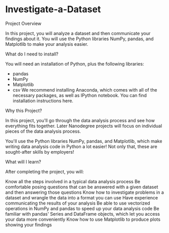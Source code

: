 # Investigate-a-Dataset

Project Overview

In this project, you will analyze a dataset and then communicate your findings about it. You will use the Python libraries 
NumPy, pandas, and Matplotlib to make your analysis easier.

What do I need to install?

You will need an installation of Python, plus the following libraries:

* pandas
* NumPy
* Matplotlib
* csv
We recommend installing Anaconda, which comes with all of the necessary packages, as well as IPython notebook. You can find 
installation instructions here.

Why this Project?

In this project, you'll go through the data analysis process and see how everything fits together. Later Nanodegree projects 
will focus on individual pieces of the data analysis process.

You'll use the Python libraries NumPy, pandas, and Matplotlib, which make writing data analysis code in Python a lot easier! 
Not only that, these are sought-after skills by employers!

What will I learn?

After completing the project, you will:

Know all the steps involved in a typical data analysis process
Be comfortable posing questions that can be answered with a given dataset and then answering those questions
Know how to investigate problems in a dataset and wrangle the data into a format you can use
Have experience communicating the results of your analysis
Be able to use vectorized operations in NumPy and pandas to speed up your data analysis code
Be familiar with pandas' Series and DataFrame objects, which let you access your data more conveniently
Know how to use Matplotlib to produce plots showing your findings
